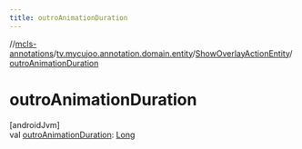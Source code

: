 ```yaml
---
title: outroAnimationDuration
---
```

//[mcls-annotations](../../../index.html)/[tv.mycujoo.annotation.domain.entity](../index.html)/[ShowOverlayActionEntity](index.html)/[outroAnimationDuration](outro-animation-duration.html)



# outroAnimationDuration



[androidJvm]\
val [outroAnimationDuration](outro-animation-duration.html): [Long](https://kotlinlang.org/api/latest/jvm/stdlib/kotlin/-long/index.html)




